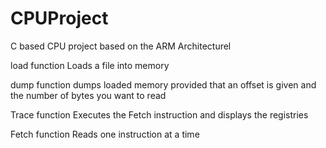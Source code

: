 # CPUProject
C based CPU project based on the ARM Architecturel

load function
Loads a file into memory

dump function
dumps loaded memory provided that an offset is given and the
number of bytes you want to read 

Trace function
Executes the Fetch instruction and displays the registries

Fetch function 
Reads one instruction at a time
